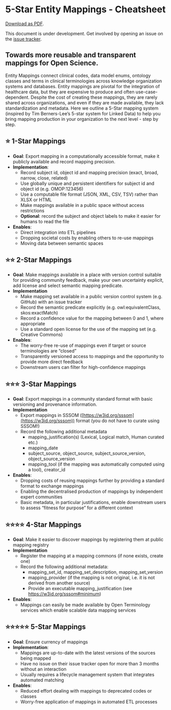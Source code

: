 # 5-Star Entity Mappings - Cheatsheet

[Download as PDF](resources/sssom_5star_mappings.pdf).

This document is under development. Get involved by opening an issue on the [issue tracker](https://github.com/mapping-commons/sssom/issues).

## Towards more reusable and transparent mappings for Open Science.

Entity Mappings connect clinical codes, data model enums, ontology classes and terms in clinical terminologies 
across knowledge organization systems and databases. Entity mappings are pivotal for the integration of 
healthcare data, but they are expensive to produce and often use-case-dependent. 
Despite the cost of creating these mappings, they are rarely shared across organizations, and even 
if they are made available, they lack standardization and metadata. Here we outline a 
5-Star mapping system (inspired by Tim Berners-Lee’s 5-star system for Linked Data) 
to help you bring mapping production in your organization to the next level - step by step.

## :star: 1-Star Mappings

* **Goal**: Export mapping in a computationally accessible format, make it publicly available and record mapping precision.
* **Implementation**:
    * Record subject id, object id and mapping precision (exact, broad, narrow, close, related)
    * Use globally unique and persistent identifiers for subject id and object id (e.g. OMOP:123456)
    * Use a computable file format (JSON, XML, CSV, TSV) rather than XLSX or HTML
    * Make mappings available in a public space without access restrictions
    * **Optional**: record the subject and object labels to make it easier for humans to read the file
* **Enables**:
    * Direct integration into ETL pipelines
    * Dropping societal costs by enabling others to re-use mappings
    * Moving data between semantic spaces

## :star::star: 2-Star Mappings

* **Goal**: Make mappings available in a place with version control suitable for providing community feedback, make your own 
uncertainty explicit, add license and select semantic mapping predicate.
* **Implementation** 
    * Make mapping set available in a public version control system (e.g. GitHub) with an issue tracker
    * Record the semantic predicate explicitly (e.g. owl:equivalentClass, skos:exactMatch)
    * Record a confidence value for the mapping between 0 and 1, where appropriate
    * Use a standard open license for the use of the mapping set (e.g. Creative Commons)
* **Enables**:
    * The worry-free re-use of mappings even if target or source terminologies are “closed”
    * Transparently versioned access to mappings and the opportunity to provide more direct feedback
    * Downstream users can filter for high-confidence mappings

## :star::star::star: 3-Star Mappings

* **Goal**: Export mappings in a community standard format with basic versioning and provenance information.
* **Implementation**
    * Export mappings in SSSOM ([https://w3id.org/sssom](https://w3id.org/sssom)) format (you do not have to curate using SSSOM!)
    * Record the following additional metadata
        * mapping_justification(s) (Lexical, Logical match, Human curated etc.)
        * mapping_date
        * subject_source, object_source, subject_source_version, object_source_version
        * mapping_tool (if the mapping was automatically computed using a tool), creator_id
* **Enables**:
    * Dropping costs of reusing mappings further by providing a standard format to exchange mappings
    * Enabling the decentralised production of mappings by independent expert communities
    * Basic metadata, in particular justifications, enable downstream users to assess “fitness for purpose” for a different context

## :star::star::star::star: 4-Star Mappings

* **Goal**: Make it easier to discover mappings by registering them at public mapping registry
* **Implementation**
    * Register the mapping at a mapping commons (if none exists, create one)
    * Record the following additional metadata:
        * mapping_set_id, mapping_set_description, mapping_set_version
        * mapping_provider (if the mapping is not original, i.e. it is not derived from another source)
        * Provide an executable mapping_justification (see https://w3id.org/sssom#minimum)
* **Enables**:
    * Mappings can easily be made available by Open Terminology services which enable scalable data mapping services

## :star::star::star::star::star: 5-Star Mappings

* **Goal**: Ensure currency of mappings
* **Implementation**:
    * Mappings are up-to-date with the latest versions of the sources being mapped
    * Have no issue on their issue tracker open for more than 3 months without an interaction
    * Usually requires a lifecycle management system that integrates automated matching
* **Enables**:
    * Reduced effort dealing with mappings to deprecated codes or classes
    * Worry-free application of mappings in automated ETL processes
